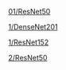 [01/ResNet50](https://unir-tfm-cec.s3.us-east-2.amazonaws.com/models/01/ResNet50.tar.gz)

[1/DenseNet201](https://unir-tfm-cec.s3.us-east-2.amazonaws.com/models/1/DenseNet201.tar.gz)

[1/ResNet152](https://unir-tfm-cec.s3.us-east-2.amazonaws.com/models/1/ResNet152.tar.gz)

[2/ResNet50](https://unir-tfm-cec.s3.us-east-2.amazonaws.com/models/2/ResNet50.tar.gz)